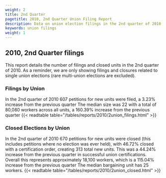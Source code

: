 ```yaml
---
weight: 2
title: 2nd Quarter
pagetitle: 2010, 2nd Quarter Union Filing Report
description: Data on union election filings in the 2nd quarter of 2010
keywords: union filings
weight: 1
---
```


## 2010, 2nd Quarter filings

This report details the number of filings and closed units in the 2nd quarter of 2010. As a reminder, we are only showing filings and closures related to single union elections (rare multi-union elections are excluded).

### Filings by Union
In the 2nd quarter of 2010 607 petitions for new units were filed, a 3.23% increase from the previous quarter The median size was 22 with a total of 80,080 workers across all units, a 160.39% increase from the previous quarter
{{< readtable table="/tables/reports/2010/2union_filings.html" >}}

### Closed Elections by Union
In the 2nd quarter of 2010 670 petitions for new units were closed (this includes petitions where no election was ever held), with 46.72% closed with a certification order, creating 313 total new units. This was a 44.24% increase from the previous quarter in successful union certifications. Overall this represents approximately 18,100 workers, which is a 115.04% increase from the previous quarter The median bargaining unit has 25 workers.
{{< readtable table="/tables/reports/2010/2union_closed.html" >}}
